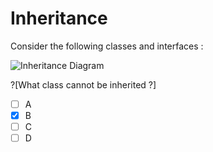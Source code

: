 # Inheritance

Consider the following classes and interfaces :

![Inheritance Diagram][inheritance-diagram]

?[What class cannot be inherited ?]
-[ ] A
-[x] B
-[ ] C
-[ ] D

[inheritance-diagram]: https://raw.githubusercontent.com/talent-agile/playground-ZOKzvW0M/images/inheritance-diagram.png "Inheritance Diagram"